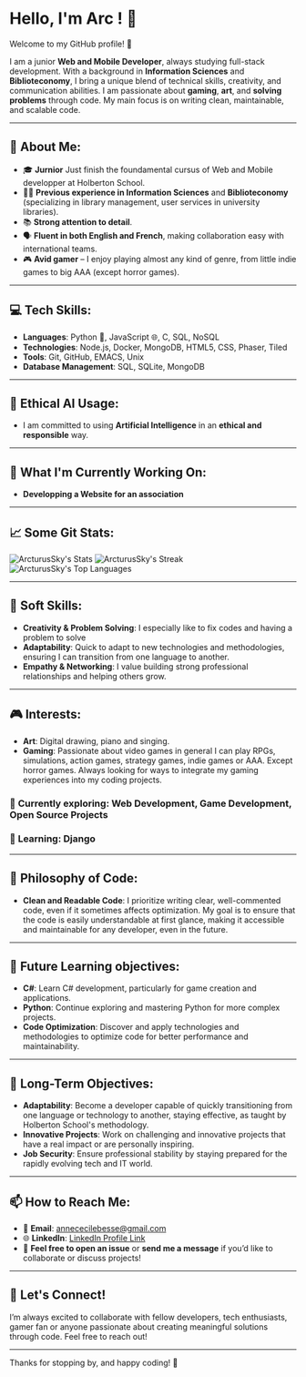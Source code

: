 # [](https://user-images.githubusercontent.com/18350557/176309783-0785949b-9127-417c-8b55-ab5a4333674e.gif) Hello, I'm Arc ! :bow_and_arrow:

Welcome to my GitHub profile! 🎉

I am a junior **Web and Mobile Developer**, always studying full-stack development. With a background in **Information Sciences** and **Biblioteconomy**, I bring a unique blend of technical skills, creativity, and communication abilities. I am passionate about **gaming**, **art**, and **solving problems** through code. My main focus is on writing clean, maintainable, and scalable code.

---

## 🚀 About Me:
- 🎓 **Jurnior** Just finish the foundamental cursus of Web and Mobile developper at Holberton School.
- 🧑‍💻 **Previous experience in Information Sciences** and **Biblioteconomy** (specializing in library management, user services in university libraries).
- 📚 **Strong attention to detail**.
- 🗣️ **Fluent in both English and French**, making collaboration easy with international teams.
- 🎮 **Avid gamer** – I enjoy playing almost any kind of genre, from little indie games to big AAA (except horror games).

---

## 💻 Tech Skills:
- **Languages**: Python 🐍, JavaScript 🌐, C, SQL, NoSQL
- **Technologies**: Node.js, Docker, MongoDB, HTML5, CSS, Phaser, Tiled
- **Tools**: Git, GitHub, EMACS, Unix
- **Database Management**: SQL, SQLite, MongoDB

---

## :robot: Ethical AI Usage:
- I am committed to using **Artificial Intelligence** in an **ethical and responsible** way.

---

## 🌱 What I'm Currently Working On:
- **Developping a Website for an association**

---

## 📈 Some Git Stats:

![ArcturusSky's Stats](https://github-readme-stats.vercel.app/api?username=ArcturusSky&theme=vue-dark&show_icons=true&hide_border=true&count_private=true)
![ArcturusSky's Streak](https://github-readme-streak-stats.herokuapp.com/?user=ArcturusSky&theme=vue-dark&hide_border=true)
![ArcturusSky's Top Languages](https://github-readme-stats.vercel.app/api/top-langs/?username=ArcturusSky&theme=vue-dark&show_icons=true&hide_border=true&layout=compact)

---

## 🧠 Soft Skills:
- **Creativity & Problem Solving**: I especially like to fix codes and having a problem to solve
- **Adaptability**: Quick to adapt to new technologies and methodologies, ensuring I can transition from one language to another.
- **Empathy & Networking**: I value building strong professional relationships and helping others grow.

---

## 🎮 Interests:
- **Art**: Digital drawing, piano and singing.
- **Gaming**: Passionate about video games in general I can play RPGs, simulations, action games, strategy games, indie games or AAA. Except horror games.
Always looking for ways to integrate my gaming experiences into my coding projects.


### 🔭 **Currently exploring**: Web Development, Game Development, Open Source Projects  
### 🌱 **Learning**: Django

---

## :thought_balloon:  Philosophy of Code:
- **Clean and Readable Code**: I prioritize writing clear, well-commented code, even if it sometimes affects optimization. My goal is to ensure that the code is easily understandable at first glance, making it accessible and maintainable for any developer, even in the future.

---

## 🔭 Future Learning objectives:
- **C#**: Learn C# development, particularly for game creation and applications.
- **Python**: Continue exploring and mastering Python for more complex projects.
- **Code Optimization**: Discover and apply technologies and methodologies to optimize code for better performance and maintainability.

---

## 📆 Long-Term Objectives:
- **Adaptability**: Become a developer capable of quickly transitioning from one language or technology to another, staying effective, as taught by Holberton School's methodology.
- **Innovative Projects**: Work on challenging and innovative projects that have a real impact or are personally inspiring.
- **Job Security**: Ensure professional stability by staying prepared for the rapidly evolving tech and IT world.

---

## 📫 How to Reach Me:
- 📧 **Email**: [annececilebesse@gmail.com](mailto:annececilebesse@gmail.com)
- 🌐 **LinkedIn**: [LinkedIn Profile Link](https://www.linkedin.com/in/anne-c%C3%A9cile-besse/)
- 💬 **Feel free to open an issue** or **send me a message** if you’d like to collaborate or discuss projects!

---

## 💬 Let's Connect!
I’m always excited to collaborate with fellow developers, tech enthusiasts, gamer fan or anyone passionate about creating meaningful solutions through code. Feel free to reach out!

---

Thanks for stopping by, and happy coding! 🚀
